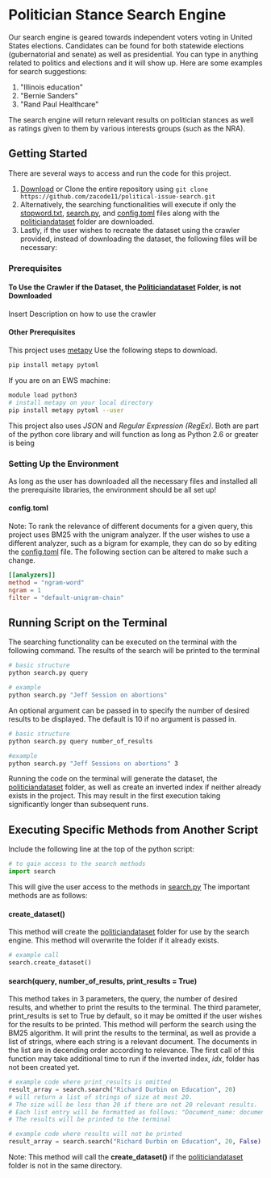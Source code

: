 # Politician Stance Search Engine
Our search engine is geared towards independent voters voting in United States elections.
Candidates can be found for both statewide elections (gubernatorial and senate) as well as presidential.
You can type in anything related to politics and elections and it will show up. Here are some examples for search suggestions:
1. "Illinois education"
2. "Bernie Sanders"
3. "Rand Paul Healthcare"

The search engine will return relevant results on politician stances as well as ratings given to them by various
interests groups (such as the NRA).

## Getting Started
There are several ways to access and run the code for this project.
1. [Download](https://github.com/zacode11/political-issue-search/archive/master.zip) or Clone the entire repository using `git clone https://github.com/zacode11/political-issue-search.git`
2. Alternatively, the searching functionalities will execute if only the [stopword.txt](https://github.com/zacode11/political-issue-search/blob/master/stopwords.txt), [search.py](https://github.com/zacode11/political-issue-search/blob/master/search.py), and [config.toml](https://github.com/zacode11/political-issue-search/blob/master/config.toml) files along with the [politiciandataset](https://github.com/zacode11/political-issue-search/blob/master/politiciandataset) folder are downloaded.
3. Lastly, if the user wishes to recreate the dataset using the crawler provided, instead of downloading the dataset, the following files will be necessary:

### Prerequisites
#### To Use the Crawler if the Dataset, the  [Politiciandataset](https://github.com/zacode11/political-issue-search/blob/master/politiciandataset) Folder, is not Downloaded
Insert Description on how to use the crawler

#### Other Prerequisites
This project uses [metapy](https://github.com/meta-toolkit/metapy) Use the following steps to download.
```bash
pip install metapy pytoml
```
If you are on an EWS machine:
```bash
module load python3
# install metapy on your local directory
pip install metapy pytoml --user
```
This project also uses *JSON* and *Regular Expression (RegEx)*. Both are part of the python core library and will function as long as Python 2.6 or greater is being

### Setting Up the Environment
As long as the user has downloaded all the necessary files and installed all the prerequisite libraries, the environment should be all set up!

#### config.toml
Note: To rank the relevance of different documents for a given query, this project uses BM25 with the unigram analyzer. If the user wishes to use a different analyzer, such as a bigram for example, they can do so by editing the [config.toml](https://github.com/zacode11/political-issue-search/blob/master/config.toml) file. The following section can be altered to make such a change.
```toml
[[analyzers]]
method = "ngram-word"
ngram = 1
filter = "default-unigram-chain"
```

## Running Script on the Terminal
The searching functionality can be executed on the terminal with the following command. The results of the search will be printed to the terminal
```bash
# basic structure
python search.py query

# example
python search.py "Jeff Session on abortions"
```
An optional argument can be passed in to specify the number of desired results to be displayed. The default is 10 if no argument is passed in.
```bash
# basic structure
python search.py query number_of_results

#example
python search.py "Jeff Sessions on abortions" 3
```

Running the code on the terminal will generate the dataset, the [politiciandataset](https://github.com/zacode11/political-issue-search/blob/master/politiciandataset) folder, as well as create an inverted index if neither already exists in the project. This may result in the first execution taking significantly longer than subsequent runs.



## Executing Specific Methods from Another Script
Include the following line at the top of the python script:
```python
# to gain access to the search methods
import search
```
This will give the user access to the methods in [search.py](https://github.com/zacode11/political-issue-search/blob/master/search.py)
The important methods are as follows:
#### create_dataset()
This method will create the [politiciandataset](https://github.com/zacode11/political-issue-search/blob/master/politiciandataset) folder for use by the search engine. This method will overwrite the folder if it already exists.
```python
# example call
search.create_dataset()
```

#### search(query, number_of_results, print_results = True)
This method takes in 3 parameters, the query, the number of desired results, and whether to print the results to the terminal. The third parameter, print_results is set to True by default, so it may be omitted if the user wishes for the results to be printed. This method will perform the search using the BM25 algorithm. It will print the results to the terminal, as well as provide a list of strings, where each string is a relevant document. The documents in the list are in decending order according to relevance. The first call of this function may take additional time to run if the inverted index, *idx*, folder has not been created yet.

```python
# example code where print_results is omitted
result_array = search.search("Richard Durbin on Education", 20)
# will return a list of strings of size at most 20.
# The size will be less than 20 if there are not 20 relevant results.
# Each list entry will be formatted as follows: "Document_name: document_content"
# The results will be printed to the terminal

# example code where results will not be printed
result_array = search.search("Richard Durbin on Education", 20, False)
```
Note: This method will call the **create_dataset()** if the [politiciandataset](https://github.com/zacode11/political-issue-search/blob/master/politiciandataset) folder is not in the same directory.
